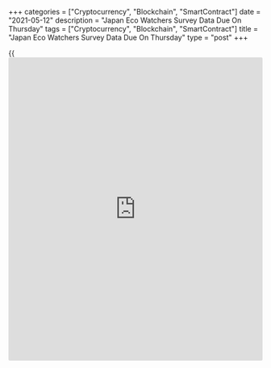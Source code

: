 +++
categories = ["Cryptocurrency", "Blockchain", "SmartContract"]
date = "2021-05-12"
description = "Japan Eco Watchers Survey Data Due On Thursday"
tags = ["Cryptocurrency", "Blockchain", "SmartContract"]
title = "Japan Eco Watchers Survey Data Due On Thursday"
type = "post"
+++

{{<iframe id="large-banner" src="https://www.bounty.group/#slide=10.0" width="100%" height="600" scrolling="no" style="border: 0px solid rgb(216, 221, 230); border-radius: 3px;">}}

Japan will on Thursday see April results for the eco watchers surveys
for current economic conditions and outlook, highlighting a modest day
for Asia-Pacific economic activity. In March, the survey for current
conditions had a score of 49.0 and the outlook was at 49.8.

Japan also will see March figures for current account and April numbers
for bank lending. The current account is tipped to see a surplus of
2,796.2 billion yen, down from 2,916.9 billion yen in February. Bank
lending in March was up 6.3 percent on year.

New Zealand will provide April figures for food inflation; in March,
inflation was up 0.5 percent on year.

Australia will see May's inflation forecast from the Melbourne
Institute; in April, inflation was forecast to have risen 3.2 percent on
year.

Finally, the [markets][1] in Malaysia, Singapore and Indonesia are
closed on Thursday for Eid-ul-Fitr.

For comments and feedback [contact](https://www.playgroundfx.com/contact/): editorial@rtt[news](https://www.letsplayfx.com/blog/forex-news-website/).com

[Economic News][2]

 **What parts of the world are seeing the best (and worst) economic
performances lately? Click[here][3] to check out our [Econ Scorecard][3]
and find out! See up-to-the-moment [ranking](https://www.playgroundfx.com/blog/crypto-exchange-ranking/)s for the best and worst
performers in [GDP][4], [unemployment rate][5], [inflation][6] and much
more.**

   1. www.rtt[news](https://www.letsplayfx.com/blog/forex-news-website/).com/Content/Markets.aspx
   2. www.rtt[news](https://www.letsplayfx.com/blog/forex-news-website/).com/Content/EconomicNews.aspx
   3. www.rtt[news](https://www.letsplayfx.com/blog/forex-news-website/).com/economic-scorecard/world-rank/PPI/highest-performance.aspx
   4. www.rtt[news](https://www.letsplayfx.com/blog/forex-news-website/).com/economic-scorecard/world-rank/GDP/highest-performance.aspx
   5. www.rtt[news](https://www.letsplayfx.com/blog/forex-news-website/).com/economic-scorecard/world-rank/unemployment-rate/lowest-performance.aspx
   6. www.rtt[news](https://www.letsplayfx.com/blog/forex-news-website/).com/economic-scorecard/world-rank/CPI/highest-performance.aspx